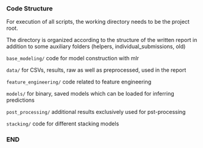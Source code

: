 ### Code Structure


For execution of all scripts, the working directory needs to be the project root.

The directory is organized according to the structure of the written report in addition to some auxiliary folders (helpers, individual_submissions, old)

`base_modeling/` code for model construction with mlr 

`data/` for CSVs, results, raw as well as preprocessed, used in the report

`feature_engineering/` code related to feature engineering

`models/` for binary, saved models which can be loaded for inferring predictions

`post_processing/` additional results exclusively used for pst-processing

`stacking/` code for different stacking models 

### END



